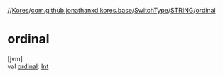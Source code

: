 //[Kores](../../../../index.md)/[com.github.jonathanxd.kores.base](../../index.md)/[SwitchType](../index.md)/[STRING](index.md)/[ordinal](ordinal.md)

# ordinal

[jvm]\
val [ordinal](ordinal.md): [Int](https://kotlinlang.org/api/latest/jvm/stdlib/kotlin/-int/index.html)
